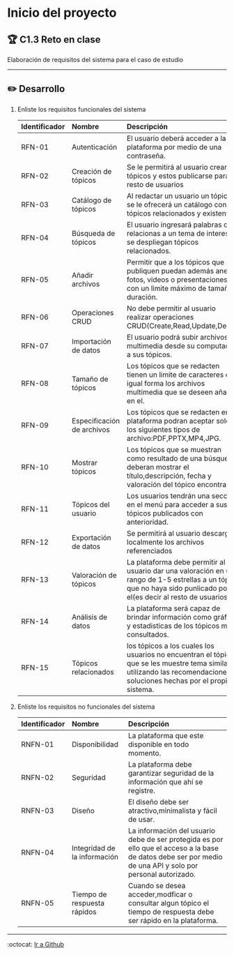 # Inicio del proyecto

## :trophy: C1.3 Reto en clase

Elaboración de requisitos del sistema para el caso de estudio
___

## :pencil2: Desarrollo

1. Enliste los requisitos funcionales del sistema
   
    Identificador | Nombre | Descripción
    :--|:--|:--
    RFN-01|Autenticación|El usuario deberá acceder a la plataforma por medio de una contraseña. 
    RFN-02|Creación de tópicos|Se le permitirá al usuario crear tópicos y estos publicarse para el resto de usuarios 
    RFN-03|Catálogo de tópicos|Al redactar un usuario un tópico, se le ofrecerá un catálogo con tópicos relacionados y existentes.
    RFN-04|Búsqueda de tópicos|El usuario ingresará palabras clave relacionas a un tema de interes y se despliegan tópicos relacionados.
    RFN-05|Añadir archivos|Permitir que a los tópicos que se publiquen puedan además anexar fotos, videos o presentaciones con un limite máximo de tamaño y duración.
    RFN-06|Operaciones CRUD|No debe permitir al usuario realizar operaciones CRUD(Create,Read,Update,Delete)
    RFN-07|Importación de datos|El usuario podrá subir archivos multimedia desde su computadora a sus tópicos.
    RFN-08|Tamaño de tópicos|Los tópicos que se redacten tienen un limite de caracteres de igual forma los archivos multimedia que se deseen añadir en el.
    RFN-09|Especificación de archivos|Los tópicos que se redacten en la plataforma podran aceptar solo los siguientes tipos de archivo:PDF,PPTX,MP4,JPG.
    RFN-10|Mostrar tópicos|Los tópicos que se muestran como resultado de una búsqueda deberan mostrar el título,descripción, fecha y valoración del tópico encontrado.  
    RFN-11|Tópicos del usuario|Los usuarios tendrán una sección en el menú para acceder a sus tópicos publicados con anterioridad.
    RFN-12|Exportación de datos|Se permitirá al usuario descargar localmente los archivos referenciados 
    RFN-13|Valoración de tópicos|La plataforma debe permitir al usuario dar una valoración en un rango de 1-5 estrellas a un tópico que no haya sido punlicado por el(es decir al resto de usuarios).
    RFN-14|Análisis de datos|La plataforma será capaz de brindar información como gráficas y estadisticas de los tópicos mas consultados.
    RFN-15|Tópicos relacionados|los tópicos a los cuales los usuarios no encuentran el tópico que se les muestre tema similares, utilizando las recomendaciones o soluciones hechas por el propio sistema.
 
2. Enliste los requisitos no funcionales del sistema
   
    Identificador | Nombre | Descripción
    :--|:--|:--
    RNFN-01|Disponibilidad|La plataforma que este disponible en todo momento.
    RNFN-02|Seguridad|La plataforma debe garantizar seguridad de la información que ahí se registre.
    RNFN-03|Diseño|El diseño debe ser atractivo,minimalista y fácil de usar.
    RNFN-04|Integridad de la información|La información del usuario debe de ser protegida es por ello que el acceso a la base de datos debe ser por medio de una API y solo por personal autorizado.
    RNFN-05|Tiempo de respuesta rápidos|Cuando se desea acceder,modficar o consultar algun tópico el tiempo de respuesta debe ser rápido en la plataforma.

___

:octocat: [Ir a Github](https://github.com/yessi-github/AnalisisAvanzado-2021.git)